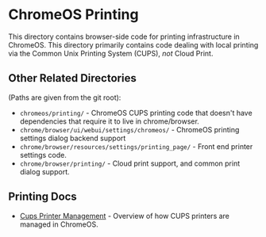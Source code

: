 # ChromeOS Printing

This directory contains browser-side code for printing infrastructure in
ChromeOS.  This directory primarily contains code dealing with local printing
via the Common Unix Printing System (CUPS), *not* Cloud Print.

## Other Related Directories

(Paths are given from the git root):

* `chromeos/printing/` - ChromeOS CUPS printing code that doesn't have
  dependencies that require it to live in chrome/browser.
* `chrome/browser/ui/webui/settings/chromeos/` - ChromeOS printing settings
  dialog backend support
* `chrome/browser/resources/settings/printing_page/` - Front end printer
  settings code.
* `chrome/browser/printing/` - Cloud print support, and common print dialog
  support.

## Printing Docs

* [Cups Printer Management](cups_printer_management.md) - Overview of how CUPS
  printers are managed in ChromeOS.
